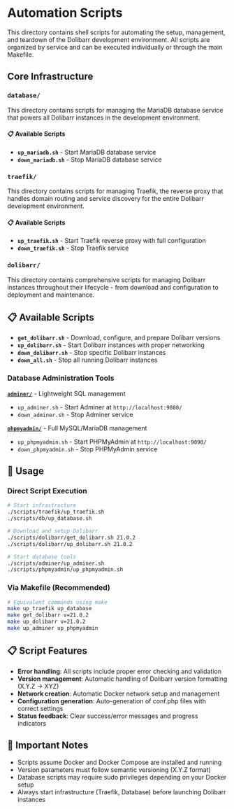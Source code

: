 # Automation Scripts

This directory contains shell scripts for automating the setup, management, and teardown of the Dolibarr development environment. All scripts are organized by service and can be executed individually or through the main Makefile.

## Core Infrastructure

### **`database/`**

This directory contains scripts for managing the MariaDB database service that powers all Dolibarr instances in the development environment.

#### 📋 Available Scripts

- **`up_mariadb.sh`** - Start MariaDB database service
- **`down_mariadb.sh`** - Stop MariaDB database service

### **`traefik/`**

This directory contains scripts for managing Traefik, the reverse proxy that handles domain routing and service discovery for the entire Dolibarr development environment.

#### 📋 Available Scripts

- **`up_traefik.sh`** - Start Traefik reverse proxy with full configuration
- **`down_traefik.sh`** - Stop Traefik service

### **`dolibarr/`**

This directory contains comprehensive scripts for managing Dolibarr instances throughout their lifecycle - from download and configuration to deployment and maintenance.

## 📋 Available Scripts

- **`get_dolibarr.sh`** - Download, configure, and prepare Dolibarr versions
- **`up_dolibarr.sh`** - Start Dolibarr instances with proper networking
- **`down_dolibarr.sh`** - Stop specific Dolibarr instances
- **`down_all.sh`** - Stop all running Dolibarr instances

### Database Administration Tools

**[`adminer/`](adminer/README.md)** - Lightweight SQL management

- `up_adminer.sh` - Start Adminer at `http://localhost:9080/`
- `down_adminer.sh` - Stop Adminer service

**[`phpmyadmin/`](phpmyadmin/README.md)** - Full MySQL/MariaDB management

- `up_phpmyadmin.sh` - Start PHPMyAdmin at `http://localhost:9090/`
- `down_phpmyadmin.sh` - Stop PHPMyAdmin service

## 🔧 Usage

### Direct Script Execution

```bash
# Start infrastructure
./scripts/traefik/up_traefik.sh
./scripts/db/up_database.sh

# Download and setup Dolibarr
./scripts/dolibarr/get_dolibarr.sh 21.0.2
./scripts/dolibarr/up_dolibarr.sh 21.0.2

# Start database tools
./scripts/adminer/up_adminer.sh
./scripts/phpmyadmin/up_phpmyadmin.sh
```

### Via Makefile (Recommended)

```bash
# Equivalent commands using make
make up_traefik up_database
make get_dolibarr v=21.0.2
make up_dolibarr v=21.0.2
make up_adminer up_phpmyadmin
```

## 📋 Script Features

- **Error handling**: All scripts include proper error checking and validation
- **Version management**: Automatic handling of Dolibarr version formatting (X.Y.Z → XYZ)
- **Network creation**: Automatic Docker network setup and management
- **Configuration generation**: Auto-generation of conf.php files with correct settings
- **Status feedback**: Clear success/error messages and progress indicators

## 🚨 Important Notes

- Scripts assume Docker and Docker Compose are installed and running
- Version parameters must follow semantic versioning (X.Y.Z format)
- Database scripts may require sudo privileges depending on your Docker setup
- Always start infrastructure (Traefik, Database) before launching Dolibarr instances
